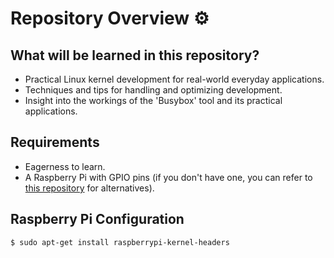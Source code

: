 # Repository Overview ⚙️

## What will be learned in this repository?

- Practical Linux kernel development for real-world everyday applications.
- Techniques and tips for handling and optimizing development.
- Insight into the workings of the 'Busybox' tool and its practical applications.

## Requirements

- Eagerness to learn.
- A Raspberry Pi with GPIO pins (if you don't have one, you can refer to [this repository](#link-to-repository) for alternatives).

## Raspberry Pi Configuration 

```bash
$ sudo apt-get install raspberrypi-kernel-headers
